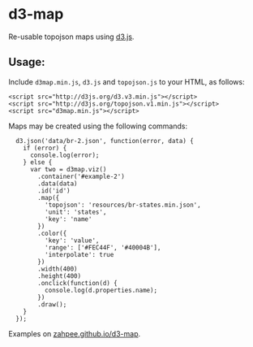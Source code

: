 d3-map
======

Re-usable topojson maps using [d3.js](http://d3js.org/).

Usage:
-----

Include <code>d3map.min.js</code>, <code>d3.js</code> and <code>topojson.js</code> to your HTML, as follows:

```
<script src="http://d3js.org/d3.v3.min.js"></script>
<script src="http://d3js.org/topojson.v1.min.js"></script>
<script src="d3map.min.js"></script>
```

Maps may be created using the following commands:

```
  d3.json('data/br-2.json', function(error, data) {
    if (error) {
      console.log(error);
    } else {
      var two = d3map.viz()
        .container('#example-2')
        .data(data)
        .id('id')
        .map({
          'topojson': 'resources/br-states.min.json',
          'unit': 'states',
          'key': 'name'
        })
        .color({
          'key': 'value',
          'range': ['#FEC44F', '#40004B'],
          'interpolate': true
        })
        .width(400)
        .height(400)
        .onclick(function(d) {
          console.log(d.properties.name);
        })
        .draw();
    }
  });
```

Examples on [zahpee.github.io/d3-map](http://zahpee.github.io/d3-map).
